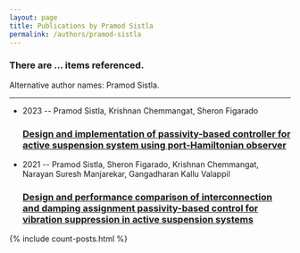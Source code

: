 ```yaml
---
layout: page
title: Publications by Pramod Sistla
permalink: /authors/pramod-sistla
---
```


<h3 id="number-posts">There are ... items referenced.</h3>
<p id='info-authors'>Alternative author names: Pramod Sistla.</p>
<hr />
<ul class="post-list">
<li><span class='post-meta'>2023 -- Pramod Sistla, Krishnan Chemmangat, Sheron Figarado</span><h3><a class='post-link' href="{{ site.baseurl }}/design-and-implementation-of-passivity-based-controller-for-active-suspension-system-using-port-hamiltonian-observer">Design and implementation of passivity-based controller for active suspension system using port-Hamiltonian observer</a></h3></li>
<li><span class='post-meta'>2021 -- Pramod Sistla, Sheron Figarado, Krishnan Chemmangat, Narayan Suresh Manjarekar, Gangadharan Kallu Valappil</span><h3><a class='post-link' href="{{ site.baseurl }}/design-and-performance-comparison-of-interconnection-and-damping-assignment-passivity-based-control-for-vibration-suppression-in-active-suspension-systems">Design and performance comparison of interconnection and damping assignment passivity-based control for vibration suppression in active suspension systems</a></h3></li>

</ul>
{% include count-posts.html %}
